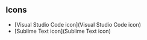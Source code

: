 ## Icons
* [Visual Studio Code icon](Visual Studio Code icon)
* [Sublime Text icon](Sublime Text icon)
